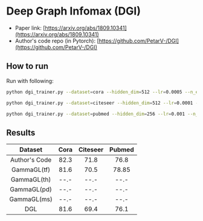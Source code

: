 Deep Graph Infomax (DGI)
========================

- Paper link: [https://arxiv.org/abs/1809.10341](https://arxiv.org/abs/1809.10341)
- Author's code repo (in Pytorch):
  [https://github.com/PetarV-/DGI](https://github.com/PetarV-/DGI)


How to run
----------

Run with following:

```bash
python dgi_trainer.py --dataset=cora --hidden_dim=512 --lr=0.0005 --n_epoch=300
```

```bash
python dgi_trainer.py --dataset=citeseer --hidden_dim=512 --lr=0.0001 --n_epoch=500
```

```bash
python dgi_trainer.py --dataset=pubmed --hidden_dim=256 --lr=0.001 --n_epoch=500
```

Results
-------


|      Dataset      | Cora | Citeseer | Pubmed |
| :---------------: | :--: | :------: | :----: |
|   Author's Code   | 82.3 |   71.8   |  76.8  |
|     GammaGL(tf)   | 81.6 |   70.5   |  78.85 |
|     GammaGL(th)   | --.- |   --.-   |  --.-  |
|     GammaGL(pd)   | --.- |   --.-   |  --.-  |
|     GammaGL(ms)   | --.- |   --.-   |  --.-  |
|        DGL        | 81.6 |   69.4   |  76.1  |
